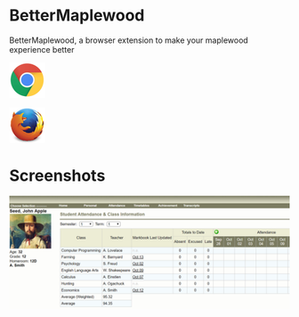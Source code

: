 # BetterMaplewood
BetterMaplewood, a browser extension to make your maplewood experience better

[![Install - Chrome](img/chrome64.png)](https://chrome.google.com/webstore/detail/bettermaplewood/baonaojcjpfdamkoenmgolcojncppifc)

[![Install - Firefox](img/firefox64.png)](https://addons.mozilla.org/en-US/firefox/addon/bettermaplewood/)

# Screenshots
![Sample of how a user account would look with the extension](screenshots/AvgCalc.png?raw=true)
